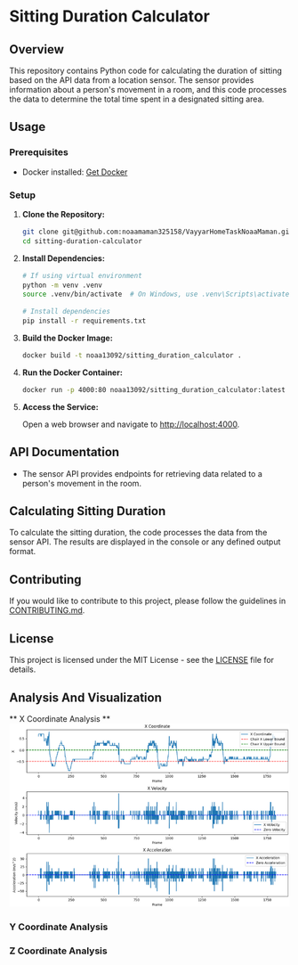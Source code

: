 # Sitting Duration Calculator

## Overview

This repository contains Python code for calculating the duration of sitting based on the API data from a location sensor. The sensor provides information about a person's movement in a room, and this code processes the data to determine the total time spent in a designated sitting area.

## Usage

### Prerequisites

- Docker installed: [Get Docker](https://docs.docker.com/get-docker/)

### Setup

1. **Clone the Repository:**

    ```bash
    git clone git@github.com:noaamaman325158/VayyarHomeTaskNoaaMaman.git
    cd sitting-duration-calculator
    ```

2. **Install Dependencies:**

    ```bash
    # If using virtual environment
    python -m venv .venv
    source .venv/bin/activate  # On Windows, use .venv\Scripts\activate
    ```

    ```bash
    # Install dependencies
    pip install -r requirements.txt
    ```

3. **Build the Docker Image:**

    ```bash
    docker build -t noaa13092/sitting_duration_calculator .
    ```

4. **Run the Docker Container:**

    ```bash
    docker run -p 4000:80 noaa13092/sitting_duration_calculator:latest
    ```

5. **Access the Service:**

    Open a web browser and navigate to [http://localhost:4000](http://localhost:4000).

## API Documentation

- The sensor API provides endpoints for retrieving data related to a person's movement in the room.

## Calculating Sitting Duration

To calculate the sitting duration, the code processes the data from the sensor API. The results are displayed in the console or any defined output format.

## Contributing

If you would like to contribute to this project, please follow the guidelines in [CONTRIBUTING.md](CONTRIBUTING.md).

## License

This project is licensed under the MIT License - see the [LICENSE](LICENSE) file for details.


## Analysis And Visualization
** X Coordinate Analysis **
![img.png](img.png)


### Y Coordinate Analysis 
### Z Coordinate Analysis 
